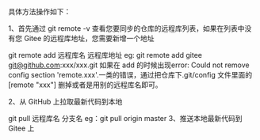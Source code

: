 具体方法操作如下：

1、首先通过 git remote -v 查看您要同步的仓库的远程库列表，如果在列表中没有您 Gitee 的远程库地址，您需要新增一个地址

git remote add 远程库名 远程库地址
eg: git remote add gitee git@github.com:xxx/xxx.git
如果在 add 的时候出现error: Could not remove config section 'remote.xxx'.一类的错误，通过把仓库下.git/config 文件里面的 [remote "xxx"] 删掉或者是用别的远程库名即可。

2、从 GitHub 上拉取最新代码到本地

git pull 远程库名 分支名
eg：git pull origin master
3、推送本地最新代码到 Gitee 上